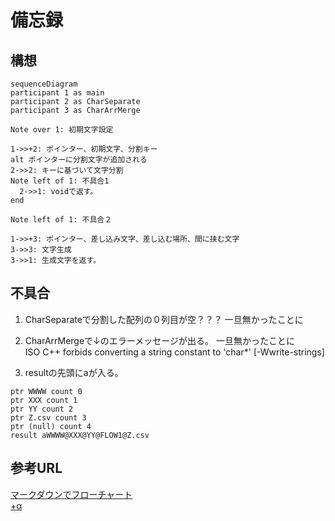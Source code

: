 # 備忘録

## 構想
```mermaid
sequenceDiagram
participant 1 as main
participant 2 as CharSeparate
participant 3 as CharArrMerge

Note over 1: 初期文字設定

1->>+2: ポインター、初期文字、分割キー
alt ポインターに分割文字が追加される
2->>2: キーに基づいて文字分割
Note left of 1: 不具合1
  2->>1: voidで返す。
end

Note left of 1: 不具合２

1->>+3: ポインター、差し込み文字、差し込む場所、間に挟む文字
3->>3: 文字生成 
3->>1: 生成文字を返す。
```

## 不具合
1. CharSeparateで分割した配列の０列目が空？？？
  一旦無かったことに
1. CharArrMergeで↓のエラーメッセージが出る。
  一旦無かったことに  
ISO C++ forbids converting a string constant to 'char*' [-Wwrite-strings]

1. resultの先頭にaが入る。
```
ptr WWWW count 0
ptr XXX count 1 
ptr YY count 2
ptr Z.csv count 3
ptr (null) count 4
result aWWWW@XXX@YY@FLOW1@Z.csv
```

## 参考URL
[マークダウンでフローチャート](https://qiita.com/yoktave-yoknel/items/b923fe2b9206beab700c)  
[+α](https://shd101wyy.github.io/markdown-preview-enhanced/#/ja-jp/diagrams)